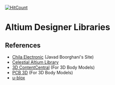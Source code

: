 [![HitCount](http://hits.dwyl.io/yashodhalakshana/altium-library.svg)](http://hits.dwyl.io/yashodhalakshana/altium-library)

# Altium Designer Libraries
## References
- [Chila Electronic](http://www.chila.ir/en/) (Javad Boorghani's Site)
- [Celestial Altium Library](https://github.com/issus/altium-library)
- [3D ContentCentral](https://www.3dcontentcentral.com/) (For 3D Body Models)
- [PCB 3D](http://www.pcb-3d.com/) (For 3D Body Models)
- [u-blox](https://github.com/u-blox/Altium-Designer-Library)

